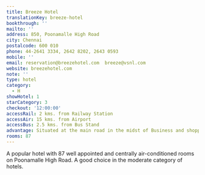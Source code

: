 ```yaml
---
title: Breeze Hotel
translationKey: breeze-hotel
bookthrough: ''
mailto: ''
address: 850, Poonamalle High Road
city: Chennai
postalcode: 600 010
phone: 44-2641 3334, 2642 8202, 2643 0593
mobile: ''
email: reservation@breezehotel.com  breeze@vsnl.com
website: breezehotel.com
note: ''
type: hotel
category:
  - H
showHotel: 1
starCategory: 3
checkout: '12:00:00'
accessRail: 2 kms. from Railway Station
accessAir: 15 kms. from Airport
accessBus: 2.5 kms. from Bus Stand
advantage: Situated at the main road in the midst of Business and shopping houses
rooms: 87
---
```

A popular hotel with 87 well appointed and centrally air-conditioned rooms on Poonamalle High Road. A good choice in the moderate category of hotels.